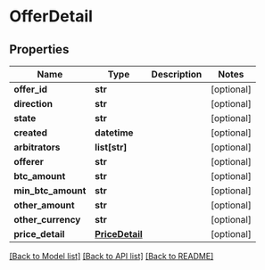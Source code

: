 # OfferDetail

## Properties
Name | Type | Description | Notes
------------ | ------------- | ------------- | -------------
**offer_id** | **str** |  | [optional] 
**direction** | **str** |  | [optional] 
**state** | **str** |  | [optional] 
**created** | **datetime** |  | [optional] 
**arbitrators** | **list[str]** |  | [optional] 
**offerer** | **str** |  | [optional] 
**btc_amount** | **str** |  | [optional] 
**min_btc_amount** | **str** |  | [optional] 
**other_amount** | **str** |  | [optional] 
**other_currency** | **str** |  | [optional] 
**price_detail** | [**PriceDetail**](PriceDetail.md) |  | [optional] 

[[Back to Model list]](../README.md#documentation-for-models) [[Back to API list]](../README.md#documentation-for-api-endpoints) [[Back to README]](../README.md)


